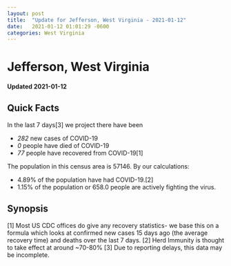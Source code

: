 ```yaml
---
layout: post
title:  "Update for Jefferson, West Virginia - 2021-01-12"
date:   2021-01-12 01:01:29 -0600
categories: West Virginia
---
```


# Jefferson, West Virginia
#### Updated 2021-01-12

## Quick Facts

In the last 7 days[3] we project there have been
- *282* new cases of COVID-19
- *0* people have died of COVID-19
- *77* people have recovered from COVID-19[1]

The population in this census area is 57146. By our calculations:
- 4.89% of the population have had COVID-19.[2]
- 1.15% of the population or 658.0 people are actively fighting the virus.

## Synopsis




[1] Most US CDC offices do give any recovery statistics- we base this on a formula which looks at confirmed new cases
15 days ago (the average recovery time) and deaths over the last 7 days.
[2] Herd Immunity is thought to take effect at around ~70-80%
[3] Due to reporting delays, this data may be incomplete. 
    